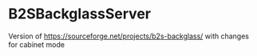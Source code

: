 # B2SBackglassServer
Version of https://sourceforge.net/projects/b2s-backglass/ with changes for cabinet mode
